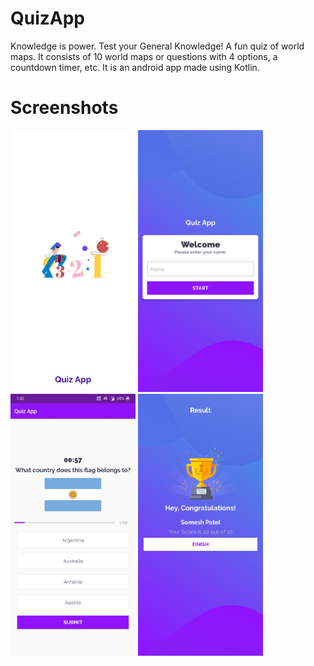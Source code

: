 # QuizApp
Knowledge is power. Test your General Knowledge! A fun quiz of world maps. It consists of 10 world maps or questions with 4 options, a countdown timer, etc. It is an android app made using Kotlin. 

# Screenshots
<img src = "screenshot/SplashScreen.jpg" width = 200>   <img src = "screenshot/Username.jpg" width = 200>   <img src = "screenshot/Quiz.jpg" width = 200>   <img src = "screenshot/Result.jpg" width = 200>
